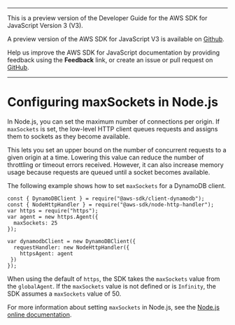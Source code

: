 --------

This is a preview version of the Developer Guide for the AWS SDK for JavaScript Version 3 \(V3\)\.

A preview version of the AWS SDK for JavaScript V3 is available on [Github](https://github.com/aws/aws-sdk-js-v3)\.

Help us improve the AWS SDK for JavaScript documentation by providing feedback using the **Feedback** link, or create an issue or pull request on [GitHub](https://github.com/awsdocs/aws-sdk-for-javascript-v3)\.

--------

# Configuring maxSockets in Node\.js<a name="node-configuring-maxsockets"></a>

In Node\.js, you can set the maximum number of connections per origin\. If `maxSockets` is set, the low\-level HTTP client queues requests and assigns them to sockets as they become available\.

This lets you set an upper bound on the number of concurrent requests to a given origin at a time\. Lowering this value can reduce the number of throttling or timeout errors received\. However, it can also increase memory usage because requests are queued until a socket becomes available\.

The following example shows how to set `maxSockets` for a DynamoDB client\.

```
const { DynamoDBClient } = require("@aws-sdk/client-dynamodb");
const { NodeHttpHandler } = require("@aws-sdk/node-http-handler");
var https = require("https");    
var agent = new https.Agent({
  maxSockets: 25
});

var dynamodbClient = new DynamoDBClient({
  requestHandler: new NodeHttpHandler({
    httpsAgent: agent
 })
});
```

When using the default of `https`, the SDK takes the `maxSockets` value from the `globalAgent`\. If the `maxSockets` value is not defined or is `Infinity`, the SDK assumes a `maxSockets` value of 50\.

For more information about setting `maxSockets` in Node\.js, see the [Node\.js online documentation](https://nodejs.org/dist/latest-v4.x/docs/api/http.html#http_agent_maxsockets)\.